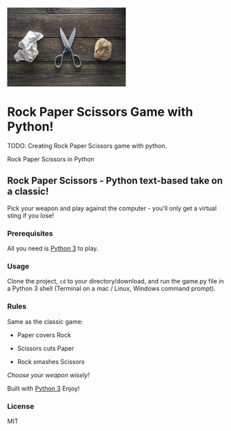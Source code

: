 ![rps game](images/rps.jpg "RPS Game")

# Rock Paper Scissors Game with Python!

TODO: Creating Rock Paper Scissors game with python.

Rock Paper Scissors in Python

## Rock Paper Scissors - Python text-based take on a classic!

Pick your weapon and play against the computer - you'll only get a virtual sting if you lose!

### Prerequisites

All you need is [Python 3](https://www.python.org/ "python link") to play.

### Usage
Clone the project, <code>cd</code> to your directory/download, and run the game.py file in a Python 3 shell (Terminal on a mac / Linux, Windows command prompt).

### Rules

Same as the classic game:

* Paper covers Rock  
- Scissors cuts Paper  
+ Rock smashes Scissors

*Choose your weapon wisely!*

Built with [Python 3](https://www.python.org/doc "python documentation link")
Enjoy!

### License 
MIT

